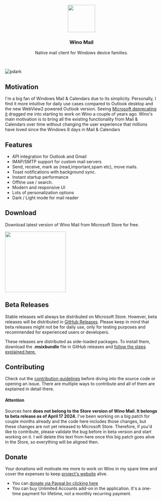 
<p align="center">
  <a href="https://apps.microsoft.com/detail/Wino%20Mail/9NCRCVJC50WL?launch=true
	&mode=full">
    <img src="https://www.winomail.app/images/wino_logo.png" width=90 height=90>
  </a>

  <h3 align="center">Wino Mail</h3>

  <p align="center">
    Native mail client for Windows device families. 
  </p>
</p>

<br>

![pdark](https://user-images.githubusercontent.com/12009960/232114528-2d2c8e3c-dbe7-429a-94e0-6aecc73bdf70.png)

## Motivation

I'm a big fan of Windows Mail & Calendars due to its simplicity. Personally, I find it more intuitive for daily use cases compared to Outlook desktop and the new WebView2 powered Outlook version. Seeing [Microsoft deprecating it](https://support.microsoft.com/en-us/office/outlook-for-windows-the-future-of-mail-calendar-and-people-on-windows-11-715fc27c-e0f4-4652-9174-47faa751b199#:~:text=The%20Mail%20and%20Calendar%20applications,will%20no%20longer%20be%20supported.) dragged me into starting to work on Wino a couple of years ago. Wino's main motivation is to bring all the existing functionality from Mail & Calendars over time without changing the user experience that millions have loved since the Windows 8 days in Mail & Calendars

## Features

- API integration for Outlook and Gmail
- IMAP/SMTP support for custom mail servers
- Send, receive, mark as (read,important,spam etc), move mails.
- Toast notifications with background sync.
- Instant startup performance
- Offline use / search.
- Modern and responsive UI
- Lots of personalization options
- Dark / Light mode for mail reader

## Download

Download latest version of Wino Mail from Microsoft Store for free.

<a href="https://apps.microsoft.com/detail/Wino%20Mail/9NCRCVJC50WL?launch=true
	&mode=full">
	<img src="https://get.microsoft.com/images/en-us%20dark.svg" width="200"/>
</a>

## Beta Releases

Stable releases will always be distributed on Microsoft Store. However, beta releases will be distributed in [GitHub Releases](https://github.com/bkaankose/Wino-Mail/releases). Please keep in mind that beta releases might not be for daily use, only for testing purposes and recommended for experienced users or developers.

These releases are distributed as side-loaded packages. To install them, download the **.msixbundle** file in GitHub releases and [follow the steps explained here.](https://learn.microsoft.com/en-us/windows/application-management/sideload-apps-in-windows)


## Contributing

Check out the [contribution guidelines](/CONTRIBUTING.md) before diving into the source code or opening an issue. There are multiple ways to contribute and all of them are explained in detail there.

#### Attention

Sources here **does not belong to the Store version of Wino Mail. It belongs to beta release as of April 17 2024.** I've been working on a big patch for couple months already and the code here includes those changes, but these changes are not yet released to Microsoft Store. Therefore, if you'd like to contribute, please validate the bug before in beta version and start working on it. I will delete this text from here once this big patch goes alive in the Store, so everything will be aligned then.

## Donate

Your donations will motivate me more to work on Wino in my spare time and cover the expenses to keep [project's website](https://www.winomail.app/) alive.

- You can [donate via Paypal by clicking here](https://www.paypal.com/donate/?hosted_button_id=LGPERGGXFMQ7U)
- You can buy Unlimited Accounts add-on in the application. It's a one-time payment for lifetime, not a monthly recurring payment.
